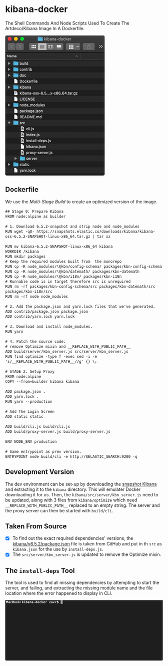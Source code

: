 # kibana-docker
The Shell Commands And Node Scripts Used To Create The Artdeco/Kibana Image In A Dockerfile.

![finder](doc/finder.gif)

## Dockerfile

We use the *Multi-Stage Build* to create an optimized version of the image.

```docker
## Stage 0: Prepare Kibana
FROM node:alpine as builder

# 1. Download 6.5.2-snapshot and strip node and node_modules
RUN wget -qO- https://snapshots.elastic.co/downloads/kibana/kibana-oss-6.5.2-SNAPSHOT-linux-x86_64.tar.gz | tar xz

RUN mv kibana-6.5.2-SNAPSHOT-linux-x86_64 kibana
WORKDIR /kibana
RUN mkdir packages
# Keep the required modules built from  the monorepo
RUN cp -R node_modules/\@kbn/config-schema/ packages/kbn-config-schema
RUN cp -R node_modules/\@kbn/datemath/ packages/kbn-datemath
RUN cp -R node_modules/\@kbn/i18n/ packages/kbn-i18n
# Runnable code is in target therefore src is unrequired
RUN rm -rf packages/kbn-config-schema/src packages/kbn-datemath/src packages/kbn-i18n/src
RUN rm -rf node node_modules

# 2. Add the package.json and yarn.lock files that we've generated.
ADD contrib/package.json package.json
ADD contrib/yarn.lock yarn.lock

# 3. Download and install node_modules.
RUN yarn

# 4. Patch the source code:
# remove Optimize mixin and __REPLACE_WITH_PUBLIC_PATH__
ADD build/server/kbn_server.js src/server/kbn_server.js
RUN find optimize -type f -exec sed -i -e 's/__REPLACE_WITH_PUBLIC_PATH__//g' {} \;

# STAGE 2: Setup Proxy
FROM node:alpine
COPY --from=builder kibana kibana

ADD package.json .
ADD yarn.lock .
RUN yarn --production

# Add The Login Screen
ADD static static

ADD build/cli.js build/cli.js
ADD build/proxy-server.js build/proxy-server.js

ENV NODE_ENV production

# Same entrypoint as prev version.
ENTRYPOINT node build/cli -e http://$ELASTIC_SEARCH:9200 -q
```

## Development Version

The dev environment can be set-up by downloading the [snapshot Kibana](https://snapshots.elastic.co/downloads/kibana/kibana-oss-6.5.2-SNAPSHOT-linux-x86_64.tar.gz) and extracting it to the `kibana` directory. This will emulater Docker downloading it for us. Then, the `kibana/src/server/kbn_server.js` need to be updated, along with 3 files from `kibana/optimize` which need `__REPLACE_WITH_PUBLIC_PATH__` replaced to an empty string. The server and the proxy server can then be started with `build/cli`.

## Taken From Source

- [x] To find out the exact required dependencies' versions, the [kibana/v6.5.2/package.json](https://raw.githubusercontent.com/elastic/kibana/v6.5.2/package.json) file is taken from GitHub and put in th `src` as `kibana.json` for the use by `install-deps.js`.
- [x] The `src/server/kbn_server.js` is updated to remove the Optimize mixin.

## The `install-deps` Tool

The tool is used to find all missing dependencies by attempting to start the server, and failing, and extracting the missing module name and the file location where the error happened to display in CLI.

![install-deps running](doc/tool.gif)

<!--
## `verify-versions`

This tool will fetch the `package.json` from GitHub, and compare the versions in the Kibana's `package.json` against the online values. The verification step can be required to make sure that there are no rogue dependencies in this image. -->
